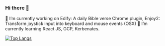 ### Hi there 👋
🔭 I’m currently working on Edify: A daily Bible verse Chrome plugin, Enjoy2: Transform joystick input into keyboard and mouse events (OSX)
🌱 I’m currently learning React JS, GCP, Kerbenates.

<!--
**kendalpercimoney/kendalpercimoney** is a ✨ _special_ ✨ repository because its `README.md` (this file) appears on your GitHub profile.

Here are some ideas to get you started:

- 🔭 I’m currently working on ...
- 🌱 I’m currently learning ...
- 👯 I’m looking to collaborate on ...
- 🤔 I’m looking for help with ...
- 💬 Ask me about ...
- 📫 How to reach me: ...
- 😄 Pronouns: ...
- ⚡ Fun fact: ...
-->

[![Top Langs](https://github-readme-stats.vercel.app/api/top-langs/?username=kendalpercimoney)](https://github.com/anuraghazra/github-readme-stats&theme=radical)

